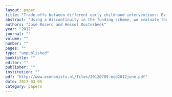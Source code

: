 ```yaml
---
layout: paper
title: "Trade-offs between different early childhood interventions: Evidence from Ecuador"
abstract: "Using a discontinuity in the funding scheme, we evaluate the impact of home visits and child care centers on poor children and their mothers in Ecuador. We find that home visits are beneficial for children's cognitive outcomes and health and for mothers' psychological well-being but reduce mothers' labor force participation. In contrast, child care centers cause almost the exact opposite effects. Results are consistent with a framework in which child outcomes are determined by the quantity and quality of time inputs and in which mother's well-being depends on working hours and child outcomes."
authors: "José Rosero and Hessel Oosterbeek"
year: "2012"
journal: ""
volume: ""
number: ""
pages: ""
type: "unpublished"
booktitle: ""
editor: ""
publisher: ""
institution: ""
pdf: "http://www.economists.nl/files/20120709-ecd2012june.pdf"
date: 2017-03-05
category: papers
---
```


